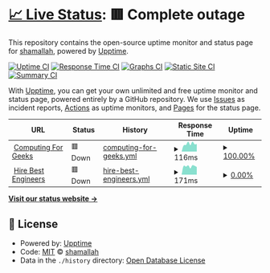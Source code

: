 # [📈 Live Status](https://shamallah.github.io/website-uptime): <!--live status--> **🟥 Complete outage**

This repository contains the open-source uptime monitor and status page for [shamallah](https://shamallah.github.io/website-uptime), powered by [Upptime](https://github.com/upptime/upptime).

[![Uptime CI](https://github.com/shamallah/website-uptime/workflows/Uptime%20CI/badge.svg)](https://github.com/shamallah/website-uptime/actions?query=workflow%3A%22Uptime+CI%22)
[![Response Time CI](https://github.com/shamallah/website-uptime/workflows/Response%20Time%20CI/badge.svg)](https://github.com/shamallah/website-uptime/actions?query=workflow%3A%22Response+Time+CI%22)
[![Graphs CI](https://github.com/shamallah/website-uptime/workflows/Graphs%20CI/badge.svg)](https://github.com/shamallah/website-uptime/actions?query=workflow%3A%22Graphs+CI%22)
[![Static Site CI](https://github.com/shamallah/website-uptime/workflows/Static%20Site%20CI/badge.svg)](https://github.com/shamallah/website-uptime/actions?query=workflow%3A%22Static+Site+CI%22)
[![Summary CI](https://github.com/shamallah/website-uptime/workflows/Summary%20CI/badge.svg)](https://github.com/shamallah/website-uptime/actions?query=workflow%3A%22Summary+CI%22)

With [Upptime](https://upptime.js.org), you can get your own unlimited and free uptime monitor and status page, powered entirely by a GitHub repository. We use [Issues](https://github.com/shamallah/website-uptime/issues) as incident reports, [Actions](https://github.com/shamallah/website-uptime/actions) as uptime monitors, and [Pages](https://shamallah.github.io/website-uptime) for the status page.

<!--start: status pages-->
<!-- This summary is generated by Upptime (https://github.com/upptime/upptime) -->
<!-- Do not edit this manually, your changes will be overwritten -->
<!-- prettier-ignore -->
| URL | Status | History | Response Time | Uptime |
| --- | ------ | ------- | ------------- | ------ |
| <img alt="" src="https://favicons.githubusercontent.com/computingforgeeks.com" height="13"> [Computing For Geeks](https://computingforgeeks.com) | 🟥 Down | [computing-for-geeks.yml](https://github.com/shamallah/website-uptime/commits/HEAD/history/computing-for-geeks.yml) | <details><summary><img alt="Response time graph" src="./graphs/computing-for-geeks/response-time-week.png" height="20"> 116ms</summary><br><a href="https://shamallah.github.io/website-uptime/history/computing-for-geeks"><img alt="Response time 139" src="https://img.shields.io/endpoint?url=https%3A%2F%2Fraw.githubusercontent.com%2Fshamallah%2Fwebsite-uptime%2FHEAD%2Fapi%2Fcomputing-for-geeks%2Fresponse-time.json"></a><br><a href="https://shamallah.github.io/website-uptime/history/computing-for-geeks"><img alt="24-hour response time 105" src="https://img.shields.io/endpoint?url=https%3A%2F%2Fraw.githubusercontent.com%2Fshamallah%2Fwebsite-uptime%2FHEAD%2Fapi%2Fcomputing-for-geeks%2Fresponse-time-day.json"></a><br><a href="https://shamallah.github.io/website-uptime/history/computing-for-geeks"><img alt="7-day response time 116" src="https://img.shields.io/endpoint?url=https%3A%2F%2Fraw.githubusercontent.com%2Fshamallah%2Fwebsite-uptime%2FHEAD%2Fapi%2Fcomputing-for-geeks%2Fresponse-time-week.json"></a><br><a href="https://shamallah.github.io/website-uptime/history/computing-for-geeks"><img alt="30-day response time 151" src="https://img.shields.io/endpoint?url=https%3A%2F%2Fraw.githubusercontent.com%2Fshamallah%2Fwebsite-uptime%2FHEAD%2Fapi%2Fcomputing-for-geeks%2Fresponse-time-month.json"></a><br><a href="https://shamallah.github.io/website-uptime/history/computing-for-geeks"><img alt="1-year response time 139" src="https://img.shields.io/endpoint?url=https%3A%2F%2Fraw.githubusercontent.com%2Fshamallah%2Fwebsite-uptime%2FHEAD%2Fapi%2Fcomputing-for-geeks%2Fresponse-time-year.json"></a></details> | <details><summary><a href="https://shamallah.github.io/website-uptime/history/computing-for-geeks">100.00%</a></summary><a href="https://shamallah.github.io/website-uptime/history/computing-for-geeks"><img alt="All-time uptime 99.99%" src="https://img.shields.io/endpoint?url=https%3A%2F%2Fraw.githubusercontent.com%2Fshamallah%2Fwebsite-uptime%2FHEAD%2Fapi%2Fcomputing-for-geeks%2Fuptime.json"></a><br><a href="https://shamallah.github.io/website-uptime/history/computing-for-geeks"><img alt="24-hour uptime 100.00%" src="https://img.shields.io/endpoint?url=https%3A%2F%2Fraw.githubusercontent.com%2Fshamallah%2Fwebsite-uptime%2FHEAD%2Fapi%2Fcomputing-for-geeks%2Fuptime-day.json"></a><br><a href="https://shamallah.github.io/website-uptime/history/computing-for-geeks"><img alt="7-day uptime 100.00%" src="https://img.shields.io/endpoint?url=https%3A%2F%2Fraw.githubusercontent.com%2Fshamallah%2Fwebsite-uptime%2FHEAD%2Fapi%2Fcomputing-for-geeks%2Fuptime-week.json"></a><br><a href="https://shamallah.github.io/website-uptime/history/computing-for-geeks"><img alt="30-day uptime 100.00%" src="https://img.shields.io/endpoint?url=https%3A%2F%2Fraw.githubusercontent.com%2Fshamallah%2Fwebsite-uptime%2FHEAD%2Fapi%2Fcomputing-for-geeks%2Fuptime-month.json"></a><br><a href="https://shamallah.github.io/website-uptime/history/computing-for-geeks"><img alt="1-year uptime 99.99%" src="https://img.shields.io/endpoint?url=https%3A%2F%2Fraw.githubusercontent.com%2Fshamallah%2Fwebsite-uptime%2FHEAD%2Fapi%2Fcomputing-for-geeks%2Fuptime-year.json"></a></details>
| <img alt="" src="https://favicons.githubusercontent.com/hirebestengineers.com" height="13"> [Hire Best Engineers](https://hirebestengineers.com/) | 🟥 Down | [hire-best-engineers.yml](https://github.com/shamallah/website-uptime/commits/HEAD/history/hire-best-engineers.yml) | <details><summary><img alt="Response time graph" src="./graphs/hire-best-engineers/response-time-week.png" height="20"> 171ms</summary><br><a href="https://shamallah.github.io/website-uptime/history/hire-best-engineers"><img alt="Response time 248" src="https://img.shields.io/endpoint?url=https%3A%2F%2Fraw.githubusercontent.com%2Fshamallah%2Fwebsite-uptime%2FHEAD%2Fapi%2Fhire-best-engineers%2Fresponse-time.json"></a><br><a href="https://shamallah.github.io/website-uptime/history/hire-best-engineers"><img alt="24-hour response time 212" src="https://img.shields.io/endpoint?url=https%3A%2F%2Fraw.githubusercontent.com%2Fshamallah%2Fwebsite-uptime%2FHEAD%2Fapi%2Fhire-best-engineers%2Fresponse-time-day.json"></a><br><a href="https://shamallah.github.io/website-uptime/history/hire-best-engineers"><img alt="7-day response time 171" src="https://img.shields.io/endpoint?url=https%3A%2F%2Fraw.githubusercontent.com%2Fshamallah%2Fwebsite-uptime%2FHEAD%2Fapi%2Fhire-best-engineers%2Fresponse-time-week.json"></a><br><a href="https://shamallah.github.io/website-uptime/history/hire-best-engineers"><img alt="30-day response time 209" src="https://img.shields.io/endpoint?url=https%3A%2F%2Fraw.githubusercontent.com%2Fshamallah%2Fwebsite-uptime%2FHEAD%2Fapi%2Fhire-best-engineers%2Fresponse-time-month.json"></a><br><a href="https://shamallah.github.io/website-uptime/history/hire-best-engineers"><img alt="1-year response time 248" src="https://img.shields.io/endpoint?url=https%3A%2F%2Fraw.githubusercontent.com%2Fshamallah%2Fwebsite-uptime%2FHEAD%2Fapi%2Fhire-best-engineers%2Fresponse-time-year.json"></a></details> | <details><summary><a href="https://shamallah.github.io/website-uptime/history/hire-best-engineers">0.00%</a></summary><a href="https://shamallah.github.io/website-uptime/history/hire-best-engineers"><img alt="All-time uptime 23.35%" src="https://img.shields.io/endpoint?url=https%3A%2F%2Fraw.githubusercontent.com%2Fshamallah%2Fwebsite-uptime%2FHEAD%2Fapi%2Fhire-best-engineers%2Fuptime.json"></a><br><a href="https://shamallah.github.io/website-uptime/history/hire-best-engineers"><img alt="24-hour uptime 0.00%" src="https://img.shields.io/endpoint?url=https%3A%2F%2Fraw.githubusercontent.com%2Fshamallah%2Fwebsite-uptime%2FHEAD%2Fapi%2Fhire-best-engineers%2Fuptime-day.json"></a><br><a href="https://shamallah.github.io/website-uptime/history/hire-best-engineers"><img alt="7-day uptime 0.00%" src="https://img.shields.io/endpoint?url=https%3A%2F%2Fraw.githubusercontent.com%2Fshamallah%2Fwebsite-uptime%2FHEAD%2Fapi%2Fhire-best-engineers%2Fuptime-week.json"></a><br><a href="https://shamallah.github.io/website-uptime/history/hire-best-engineers"><img alt="30-day uptime 1.38%" src="https://img.shields.io/endpoint?url=https%3A%2F%2Fraw.githubusercontent.com%2Fshamallah%2Fwebsite-uptime%2FHEAD%2Fapi%2Fhire-best-engineers%2Fuptime-month.json"></a><br><a href="https://shamallah.github.io/website-uptime/history/hire-best-engineers"><img alt="1-year uptime 23.35%" src="https://img.shields.io/endpoint?url=https%3A%2F%2Fraw.githubusercontent.com%2Fshamallah%2Fwebsite-uptime%2FHEAD%2Fapi%2Fhire-best-engineers%2Fuptime-year.json"></a></details>

<!--end: status pages-->

[**Visit our status website →**](https://shamallah.github.io/website-uptime)

## 📄 License

- Powered by: [Upptime](https://github.com/upptime/upptime)
- Code: [MIT](./LICENSE) © [shamallah](https://shamallah.github.io/website-uptime)
- Data in the `./history` directory: [Open Database License](https://opendatacommons.org/licenses/odbl/1-0/)
